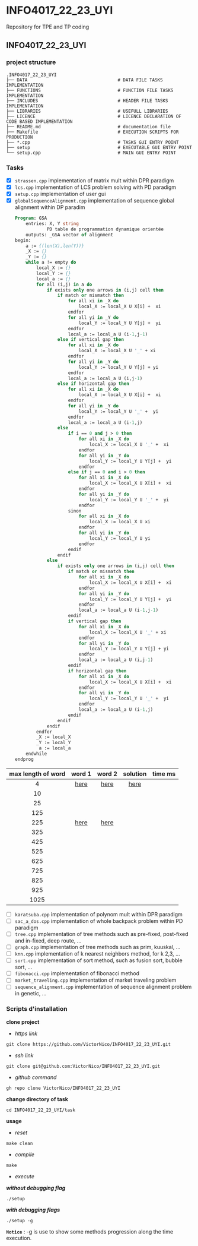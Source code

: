 # INFO4017_22_23_UYI
Repository for TPE and TP coding

## INFO4017_22_23_UYI 
### project structure

    .INFO4017_22_23_UYI
    ├── DATA                                  # DATA FILE TASKS IMPLEMENTATION
    ├── FUNCTIONS                             # FUNCTION FILE TASKS IMPLEMENTATION
    ├── INCLUDES                              # HEADER FILE TASKS IMPLEMENTATION
    ├── LIBRARIES                             # USEFULL LIBRARIES
    ├── LICENCE                               # LICENCE DECLARATION OF CODE BASED IMPLEMENTATION
    ├── README.md                             # documentation file
    ├── Makefile                              # EXECUTION SCRIPTS FOR PRODUCTION
    ├── *.cpp                                 # TASKS GUI ENTRY POINT
    ├── setup                                 # EXECUTABLE GUI ENTRY POINT
    └── setup.cpp                             # MAIN GUI ENTRY POINT


### Tasks

* [x] ``strassen.cpp`` implementation of matrix mult within DPR paradigm
* [x] ``lcs.cpp`` implementation of LCS problem solving with PD paradigm
* [x] ``setup.cpp`` implementation of user gui
* [x] ``globalSequenceAlignment.cpp`` implementation of sequence global alignment within DP paradim
    ```pascal
    Program: GSA
        entries: X, Y string
                PD table de programmation dynamique orientée
        outputs: _GSA vector of alignment
    begin:
        a := {(len(X),len(Y))}
        _X := {}
        _Y := {}
        while a != empty do
            local_X := {}
            local_Y := {}
            local_a := {}
            for all (i,j) in a do
                if exists only one arrows in (i,j) cell then
                    if match or mismatch then 
                        for all xi in _X do 
                            local_X := local_X U X[i] +  xi 
                        endfor
                        for all yi in _Y do 
                            local_Y := local_Y U Y[j] +  yi 
                        endfor
                        local_a := local_a U (i-1,j-1)
                    else if vertical gap then
                        for all xi in _X do 
                            local_X := local_X U '_' + xi 
                        endfor
                        for all yi in _Y do 
                            local_Y := local_Y U Y[j] + yi 
                        endfor
                        local_a := local_a U (i,j-1)
                    else if horizontal gap then
                        for all xi in _X do 
                            local_X := local_X U X[i] +  xi 
                        endfor
                        for all yi in _Y do 
                            local_Y := local_Y U '_' +  yi 
                        endfor
                        local_a := local_a U (i-1,j)
                    else 
                        if i == 0 and j > 0 then
                            for all xi in _X do 
                                local_X := local_X U '_' +  xi 
                            endfor
                            for all yi in _Y do 
                                local_Y := local_Y U Y[j] +  yi 
                            endfor
                        else if j == 0 and i > 0 then
                            for all xi in _X do 
                                local_X := local_X U X[i] +  xi 
                            endfor
                            for all yi in _Y do 
                                local_Y := local_Y U '_' +  yi 
                            endfor
                        sinon 
                            for all xi in _X do 
                                local_X := local_X U xi 
                            endfor
                            for all yi in _Y do 
                                local_Y := local_Y U yi 
                            endfor
                        endif
                    endif
                else
                    if exists only one arrows in (i,j) cell then
                        if match or mismatch then 
                            for all xi in _X do 
                                local_X := local_X U X[i] +  xi 
                            endfor
                            for all yi in _Y do 
                                local_Y := local_Y U Y[j] +  yi 
                            endfor
                            local_a := local_a U (i-1,j-1)
                        endif
                        if vertical gap then
                            for all xi in _X do 
                                local_X := local_X U '_' + xi 
                            endfor
                            for all yi in _Y do 
                                local_Y := local_Y U Y[j] + yi 
                            endfor
                            local_a := local_a U (i,j-1)
                        endif
                        if horizontal gap then
                            for all xi in _X do 
                                local_X := local_X U X[i] +  xi 
                            endfor
                            for all yi in _Y do 
                                local_Y := local_Y U '_' +  yi 
                            endfor
                            local_a := local_a U (i-1,j)
                        endif
                    endif
                endif
            endfor
            _X := local_X
            _Y := local_Y
             a := local_a
        endwhile
    endprog
    ```

|max length of word| word 1 | word 2| solution | time ms|
|:----------------:|:------:|:-----:|:--------:|:---:|
|4|[here](data/gsa/a.data)|[here](data/gsa/b.data)|[here](data/gsa/ab.data)||
|10|||||
|25|||||
|125|||||
|225|[here](data/gsa/arn_225.data)|[here](data/gsa/arn_125.data)|||
|325|||||
|425|||||
|525|||||
|625|||||
|725|||||
|825|||||
|925|||||
|1025|||||

* [ ] ``karatsuba.cpp`` implementation of polynom mult within DPR paradigm
* [ ] ``sac_a_dos.cpp`` implementation of whole backpack problem within PD paradigm
* [ ] ``tree.cpp`` implementation of tree methods such as pre-fixed, post-fixed and in-fixed, deep route, ...
* [ ] ``graph.cpp`` implementation of tree methods such as prim, kuuskal, ...
* [ ] ``knn.cpp`` implementation of k nearest neighbors method, for k 2,3, ...
* [ ] ``sort.cpp`` implementation of sort method, such as fusion sort, bubble sort, ...
* [ ] ``fibonacci.cpp`` implementation of fibonacci method
* [ ] ``market_traveling.cpp`` implementation of market traveling problem
* [ ] ``sequence_alignment.cpp`` implementation of sequence alignment problem in genetic, ...

### Scripts d'installation

**clone project**
* _https link_ 
```{bash}
git clone https://github.com/VictorNico/INFO4017_22_23_UYI.git
```
* _ssh link_ 
```{bash}
git clone git@github.com:VictorNico/INFO4017_22_23_UYI.git
```
* _github command_
```{bash}
gh repo clone VictorNico/INFO4017_22_23_UYI
```
**change directory of task**
```{bash}
cd INFO4017_22_23_UYI/task
```
**usage**
* _reset_
```{bash}
make clean
```
* _compile_
```{bash}
make
```
* _execute_

___without debugging flag___
```{bash}
./setup
```
___with debugging flags___
```{bash}
./setup -g 
```

__``Notice``__ : -g is use to show some methods 
progression along the time execution.